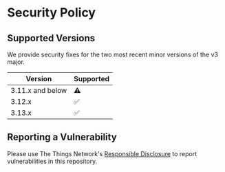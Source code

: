 # Security Policy

## Supported Versions

We provide security fixes for the two most recent minor versions of the v3 major.

| Version          | Supported          |
| ---------------  | ------------------ |
| 3.11.x and below | :warning:          |
| 3.12.x           | :white_check_mark: |
| 3.13.x           | :white_check_mark: |

## Reporting a Vulnerability

Please use The Things Network's [Responsible Disclosure](https://www.thethingsnetwork.org/responsible-disclosure) to report vulnerabilities in this repository.
